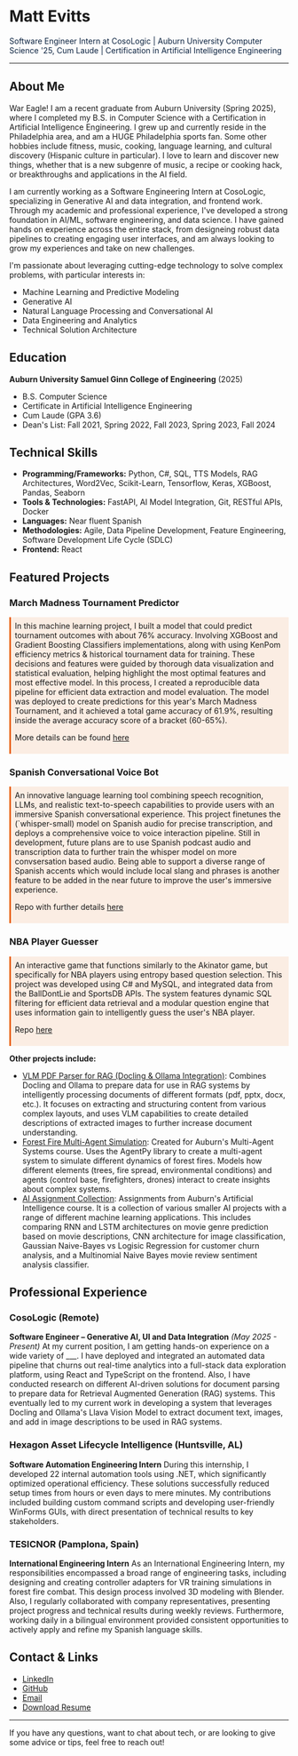 <style>
  .auburn-header { color: #0C2340; }
  .auburn-link { color: #E86100; }
  .section-divider { border-color: #E86100; }
  .highlight { background-color: rgba(232, 97, 0, 0.1); padding: 0.5em; border-left: 3px solid #E86100; }
</style>

# Matt Evitts
<div class="auburn-header">Software Engineer Intern at CosoLogic | Auburn University Computer Science '25, Cum Laude | Certification in Artificial Intelligence Engineering</div>

---

## About Me
War Eagle! I am a recent graduate from Auburn University (Spring 2025), where I completed my B.S. in Computer Science with a Certification in Artificial Intelligence Engineering. I grew up and currently reside in the Philadelphia area, and am a HUGE Philadelphia sports fan. Some other hobbies include fitness, music, cooking, language learning, and cultural discovery (Hispanic culture in particular). I love to learn and discover new things, whether that is a new subgenre of music, a recipe or cooking hack, or breakthroughs and applications in the AI field.

I am currently working as a Software Engineering Intern at CosoLogic, specializing in Generative AI and data integration, and frontend work. Through my academic and professional experience, I've developed a strong foundation in AI/ML, software engineering, and data science. I have gained hands on experience across the entire stack, from designeing robust data pipelines to creating engaging user interfaces, and am always looking to grow my experiences and take on new challenges.

I'm passionate about leveraging cutting-edge technology to solve complex problems, with particular interests in:
- Machine Learning and Predictive Modeling
- Generative AI
- Natural Language Processing and Conversational AI
- Data Engineering and Analytics
- Technical Solution Architecture

## Education
**Auburn University Samuel Ginn College of Engineering** (2025)
- B.S. Computer Science
- Certificate in Artificial Intelligence Engineering
- Cum Laude (GPA 3.6)
- Dean's List: Fall 2021, Spring 2022, Fall 2023, Spring 2023, Fall 2024

## Technical Skills
- **Programming/Frameworks:** Python, C#, SQL, TTS Models, RAG Architectures, Word2Vec, Scikit-Learn, Tensorflow, Keras, XGBoost, Pandas, Seaborn
- **Tools & Technologies:** FastAPI, AI Model Integration, Git, RESTful APIs, Docker
- **Languages:** Near fluent Spanish
- **Methodologies:** Agile, Data Pipeline Development, Feature Engineering, Software Development Life Cycle (SDLC)
- **Frontend:** React

## Featured Projects

### March Madness Tournament Predictor
<div class="highlight">
In this machine learning project, I built a model that could predict tournament outcomes with about 76% accuracy. Involving XGBoost and Gradient Boosting Classifiers implementations, along with using KenPom efficiency metrics & historical tournament data for training. These decisions and features were guided by thorough data visualization and statistical evaluation, helping highlight the most optimal features and most effective model. In this process, I created a reproducible data pipeline for efficient data extraction and model evaluation. The model was deployed to create predictions for this year's March Madness Tournament, and it achieved a total game accuracy of 61.9%, resulting inside the average accuracy score of a bracket (60-65%).

  
  More details can be found [here](https://github.com/mevitts/March_Madness)
</div>


### Spanish Conversational Voice Bot
<div class="highlight">
An innovative language learning tool combining speech recognition, LLMs, and realistic text-to-speech capabilities to provide users with an immersive Spanish conversational experience. This project finetunes the (`whisper-small) model on Spanish audio for precise transcription, and deploys a comprehensive voice to voice interaction pipeline. Still in development, future plans are to use Spanish podcast audio and transcription data to further train the whisper model on more convsersation based audio. Being able to support a diverse range of Spanish accents which would include local slang and phrases is another feature to be added in the near future to improve the user's immersive experience.

  
  Repo with further details [here](https://github.com/mevitts/spanish_chat_bot)
</div>


### NBA Player Guesser
<div class="highlight">
An interactive game that functions similarly to the Akinator game, but specifically for NBA players using entropy based question selection. This project was developed using C# and MySQL, and integrated data from the BallDontLie and SportsDB APIs. The system features dynamic SQL filtering for efficient data retrieval and a modular question engine that uses information gain to intelligently guess the user's NBA player. 

  
  Repo [here](https://github.com/mevitts/PlayerGuesser)
</div>


**Other projects include:**
- [VLM PDF Parser for RAG (Docling & Ollama Integration)](https://github.com/mevitts/Docling.VLM.RAGProcessor): Combines Docling and Ollama to prepare data for use in RAG systems by intelligently processing documents of different formats (pdf, pptx, docx, etc.). It focuses on extracting and structuring content from various complex layouts, and uses VLM capabilities to create detailed descriptions of extracted images to further increase document understanding.
- [Forest Fire Multi-Agent Simulation](https://github.com/mevitts/ForestFire_MAS): Created for Auburn's Multi-Agent Systems course. Uses the AgentPy library to create a multi-agent system to simulate different dynamics of forest fires. Models how different elements (trees, fire spread, environmental conditions) and agents (control base, firefighters, drones) interact to create insights about complex systems.
- [AI Assignment Collection](https://github.com/mevitts/AI): Assignments from Auburn's Artificial Intelligence course. It is a collection of various smaller AI projects with a range of different machine learning applications. This includes comparing RNN and LSTM architectures on movie genre prediction based on movie descriptions, CNN architecture for image classification, Gaussian Naive-Bayes vs Logisic Regression for customer churn analysis, and a Multinomial Naive Bayes movie review sentiment analysis classifier.

  
## Professional Experience

### CosoLogic (Remote)
**Software Engineer – Generative AI, UI and Data Integration** *(May 2025 - Present)*
At my current position, I am getting hands-on experience on a wide variety of ___. I have deployed and integrated an automated data pipeline that churns out real-time analytics into a full-stack data exploration platform, using React and TypeScript on the frontend. Also, I have conducted research on different AI-driven solutions for document parsing to prepare data for Retrieval Augmented Generation (RAG) systems. This eventually led to my current work in developing a system that leverages Docling and Ollama's Llava Vision Model to extract document text, images, and add in image descriptions to be used in RAG systems.

### Hexagon Asset Lifecycle Intelligence (Huntsville, AL)
**Software Automation Engineering Intern**
During this internship, I developed 22 internal automation tools using .NET, which significantly optimized operational efficiency. These solutions successfully reduced setup times from hours or even days to mere minutes. My contributions included building custom command scripts and developing user-friendly WinForms GUIs, with direct presentation of technical results to key stakeholders.

### TESICNOR (Pamplona, Spain)
**International Engineering Intern**
As an International Engineering Intern, my responsibilities encompassed a broad range of engineering tasks, including designing and creating controller adapters for VR training simulations in forest fire combat. This design process involved 3D modeling with Blender. Also, I regularly collaborated with company representatives, presenting project progress and technical results during weekly reviews. Furthermore, working daily in a bilingual environment provided consistent opportunities to actively apply and refine my Spanish language skills.

## Contact & Links
- [LinkedIn](https://www.linkedin.com/in/matthew-evitts/)
- [GitHub](https://github.com/mevitts)
- [Email](mailto:martevitts@gmail.com)
- [Download Resume](./context/resume_matt_evitts_60325.docx)

---

If you have any questions, want to chat about tech, or are looking to give some advice or tips, feel free to reach out!
<div style="text-align: center; color: #0C2340;">
</div>
